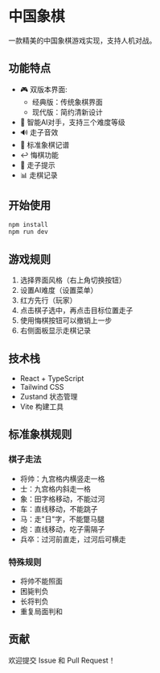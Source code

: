 # 中国象棋

一款精美的中国象棋游戏实现，支持人机对战。

## 功能特点

- 🎮 双版本界面:
  - 经典版：传统象棋界面
  - 现代版：简约清新设计
- 🤖 智能AI对手，支持三个难度等级
- 🔊 走子音效
- 📝 标准象棋记谱
- ↩️ 悔棋功能
- 🎯 走子提示
- 📊 走棋记录

## 开始使用

```bash
npm install
npm run dev
```

## 游戏规则

1. 选择界面风格（右上角切换按钮）
2. 设置AI难度（设置菜单）
3. 红方先行（玩家）
4. 点击棋子选中，再点击目标位置走子
5. 使用悔棋按钮可以撤销上一步
6. 右侧面板显示走棋记录

## 技术栈

- React + TypeScript
- Tailwind CSS
- Zustand 状态管理
- Vite 构建工具

## 标准象棋规则

### 棋子走法

- 将帅：九宫格内横竖走一格
- 士：九宫格内斜走一格
- 象：田字格移动，不能过河
- 车：直线移动，不能跳子
- 马：走"日"字，不能蹩马腿
- 炮：直线移动，吃子需隔子
- 兵卒：过河前直走，过河后可横走

### 特殊规则

- 将帅不能照面
- 困毙判负
- 长将判负
- 重复局面判和

## 贡献

欢迎提交 Issue 和 Pull Request！